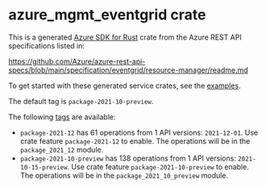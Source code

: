 # azure_mgmt_eventgrid crate

This is a generated [Azure SDK for Rust](https://github.com/Azure/azure-sdk-for-rust) crate from the Azure REST API specifications listed in:

https://github.com/Azure/azure-rest-api-specs/blob/main/specification/eventgrid/resource-manager/readme.md

To get started with these generated service crates, see the [examples](https://github.com/Azure/azure-sdk-for-rust/blob/main/services/README.md#examples).

The default tag is `package-2021-10-preview`.

The following [tags](https://github.com/Azure/azure-sdk-for-rust/blob/main/services/tags.md) are available:

- `package-2021-12` has 61 operations from 1 API versions: `2021-12-01`. Use crate feature `package-2021-12` to enable. The operations will be in the `package_2021_12` module.
- `package-2021-10-preview` has 138 operations from 1 API versions: `2021-10-15-preview`. Use crate feature `package-2021-10-preview` to enable. The operations will be in the `package_2021_10_preview` module.